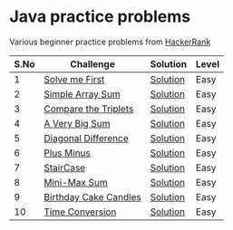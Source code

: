 # Java practice problems

Various beginner practice problems from [HackerRank](https://www.hackerrank.com/domains/algorithms?filters%5Bsubdomains%5D%5B%5D=warmup)

| S.No | Challenge                                                                                                          | Solution                                  | Level  |
|------|--------------------------------------------------------------------------------------------------------------------|-------------------------------------------|--------|
| 1    | [Solve me First](https://www.hackerrank.com/challenges/solve-me-first/problem)                                     | [Solution](SolveMeFirst.java)             | Easy   |
| 2    | [Simple Array Sum](https://www.hackerrank.com/challenges/simple-array-sum/problem)                                 | [Solution](SimpleArraySum.java)           | Easy   |
| 3    | [Compare the Triplets](https://www.hackerrank.com/challenges/compare-the-triplets/problem)                         | [Solution](Triplets.java)                 | Easy   |
| 4    | [A Very Big Sum](https://www.hackerrank.com/challenges/a-very-big-sum/problem)                                     | [Solution](LongArraySum.java)             | Easy   |
| 5    | [Diagonal Difference](https://www.hackerrank.com/challenges/diagonal-difference/problem)                           | [Solution](DiagonalDifference.java)       | Easy   |
| 6    | [Plus Minus](https://www.hackerrank.com/challenges/plus-minus/problem)                                             | [Solution](PlusMinus.java)                | Easy   |
| 7    | [StairCase](https://www.hackerrank.com/challenges/staircase/problem)                                               | [Solution](StairCase.java)                | Easy   |
| 8    | [Mini-Max Sum](https://www.hackerrank.com/challenges/mini-max-sum/problem)                                         | [Solution](MinMax.java)                   | Easy   |
| 9    | [Birthday Cake Candles](https://www.hackerrank.com/challenges/birthday-cake-candles/problem)                       | [Solution](BirthdayCakeCandles.java)      | Easy   |
| 10   | [Time Conversion](https://www.hackerrank.com/challenges/time-conversion/problem)                                   | [Solution](TimeConversion.java)           | Easy   |